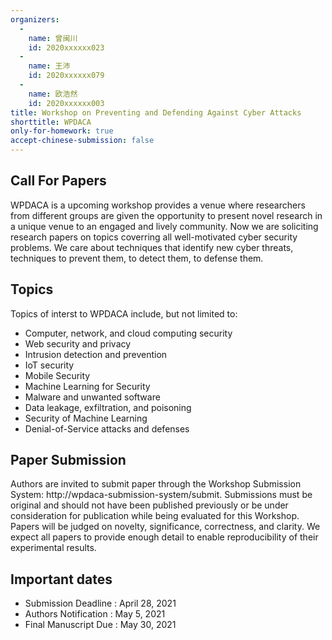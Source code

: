 ```yaml
---
organizers:
  -
    name: 曾闽川
    id: 2020xxxxxx023
  -
    name: 王沛
    id: 2020xxxxxx079
  -
    name: 欧浩然
    id: 2020xxxxxx003
title: Workshop on Preventing and Defending Against Cyber Attacks
shorttitle: WPDACA
only-for-homework: true
accept-chinese-submission: false
---
```


## Call For Papers

WPDACA is a upcoming workshop provides a venue where researchers from different groups are given the opportunity to present novel research in a unique venue to an engaged and lively community. Now we are soliciting research papers on topics coverring all well-motivated cyber security problems. We care about techniques that identify new cyber threats, techniques to prevent them, to detect them, to defense them.

## Topics

Topics of interst to WPDACA include, but not limited to:
* Computer, network, and cloud computing security
* Web security and privacy
* Intrusion detection and prevention
* IoT security
* Mobile Security
* Machine Learning for Security
* Malware and unwanted software
* Data leakage, exfiltration, and poisoning
* Security of Machine Learning
* Denial-of-Service attacks and defenses

## Paper Submission

Authors are invited to submit paper through the Workshop Submission System: http://wpdaca-submission-system/submit.  Submissions must be original and should not have been published previously or be under consideration for publication while being evaluated for this Workshop. Papers will be judged on novelty, significance, correctness, and clarity. We expect all papers to provide enough detail to enable reproducibility of their experimental results.

## Important dates

* Submission Deadline	:	April 28, 2021
* Authors Notification	:	May 5, 2021
* Final Manuscript Due	:	May 30, 2021

